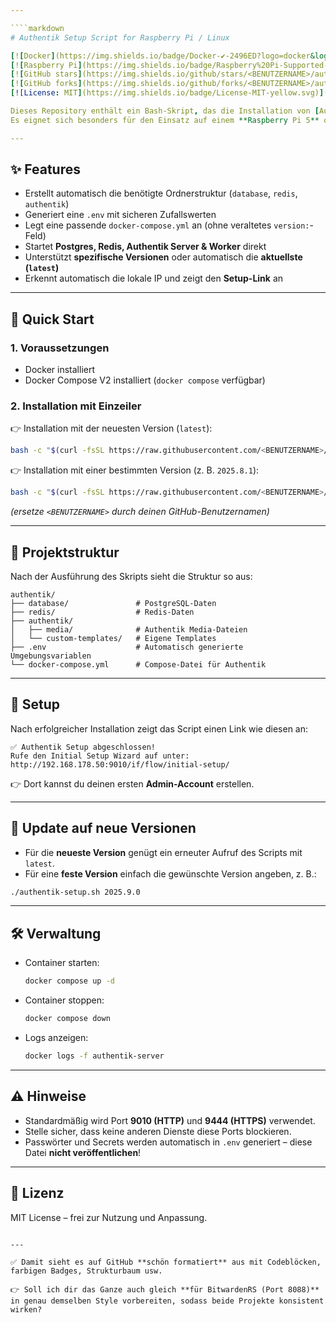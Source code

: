 ```yaml
---

````markdown
# Authentik Setup Script for Raspberry Pi / Linux

[![Docker](https://img.shields.io/badge/Docker-✔-2496ED?logo=docker&logoColor=white)](https://www.docker.com/) 
[![Raspberry Pi](https://img.shields.io/badge/Raspberry%20Pi-Supported-C51A4A?logo=raspberrypi&logoColor=white)](https://www.raspberrypi.com/)  
[![GitHub stars](https://img.shields.io/github/stars/<BENUTZERNAME>/authentik-setup?style=social)](https://github.com/<BENUTZERNAME>/authentik-setup/stargazers) 
[![GitHub forks](https://img.shields.io/github/forks/<BENUTZERNAME>/authentik-setup?style=social)](https://github.com/<BENUTZERNAME>/authentik-setup/network/members)  
[![License: MIT](https://img.shields.io/badge/License-MIT-yellow.svg)](LICENSE)

Dieses Repository enthält ein Bash-Skript, das die Installation von [Authentik](https://goauthentik.io/) über **Docker Compose** automatisiert.  
Es eignet sich besonders für den Einsatz auf einem **Raspberry Pi 5** oder jedem anderen Linux-Server mit Docker.  

---
```


## ✨ Features

- Erstellt automatisch die benötigte Ordnerstruktur (`database`, `redis`, `authentik`)  
- Generiert eine `.env` mit sicheren Zufallswerten  
- Legt eine passende `docker-compose.yml` an (ohne veraltetes `version:`-Feld)  
- Startet **Postgres, Redis, Authentik Server & Worker** direkt  
- Unterstützt **spezifische Versionen** oder automatisch die **aktuellste (`latest`)**  
- Erkennt automatisch die lokale IP und zeigt den **Setup-Link** an  

---

## 🚀 Quick Start

### 1. Voraussetzungen

- Docker installiert  
- Docker Compose V2 installiert (`docker compose` verfügbar)  

### 2. Installation mit Einzeiler

👉 Installation mit der neuesten Version (`latest`):

```bash
bash -c "$(curl -fsSL https://raw.githubusercontent.com/<BENUTZERNAME>/authentik-setup/main/authentik-setup.sh)"
````

👉 Installation mit einer bestimmten Version (z. B. `2025.8.1`):

```bash
bash -c "$(curl -fsSL https://raw.githubusercontent.com/<BENUTZERNAME>/authentik-setup/main/authentik-setup.sh)" 2025.8.1
```

*(ersetze `<BENUTZERNAME>` durch deinen GitHub-Benutzernamen)*

---

## 📂 Projektstruktur

Nach der Ausführung des Skripts sieht die Struktur so aus:

```
authentik/
├── database/               # PostgreSQL-Daten
├── redis/                  # Redis-Daten
├── authentik/
│   ├── media/              # Authentik Media-Dateien
│   └── custom-templates/   # Eigene Templates
├── .env                    # Automatisch generierte Umgebungsvariablen
└── docker-compose.yml      # Compose-Datei für Authentik
```

---

## 🔑 Setup

Nach erfolgreicher Installation zeigt das Script einen Link wie diesen an:

```
✅ Authentik Setup abgeschlossen!
Rufe den Initial Setup Wizard auf unter: http://192.168.178.50:9010/if/flow/initial-setup/
```

👉 Dort kannst du deinen ersten **Admin-Account** erstellen.

---

## 🔄 Update auf neue Versionen

* Für die **neueste Version** genügt ein erneuter Aufruf des Scripts mit `latest`.
* Für eine **feste Version** einfach die gewünschte Version angeben, z. B.:

```bash
./authentik-setup.sh 2025.9.0
```

---

## 🛠️ Verwaltung

* Container starten:

  ```bash
  docker compose up -d
  ```

* Container stoppen:

  ```bash
  docker compose down
  ```

* Logs anzeigen:

  ```bash
  docker logs -f authentik-server
  ```

---

## ⚠️ Hinweise

* Standardmäßig wird Port **9010 (HTTP)** und **9444 (HTTPS)** verwendet.
* Stelle sicher, dass keine anderen Dienste diese Ports blockieren.
* Passwörter und Secrets werden automatisch in `.env` generiert – diese Datei **nicht veröffentlichen**!

---

## 📜 Lizenz

MIT License – frei zur Nutzung und Anpassung.

```

---

✅ Damit sieht es auf GitHub **schön formatiert** aus mit Codeblöcken, farbigen Badges, Strukturbaum usw.  

👉 Soll ich dir das Ganze auch gleich **für BitwardenRS (Port 8088)** in genau demselben Style vorbereiten, sodass beide Projekte konsistent wirken?
```

